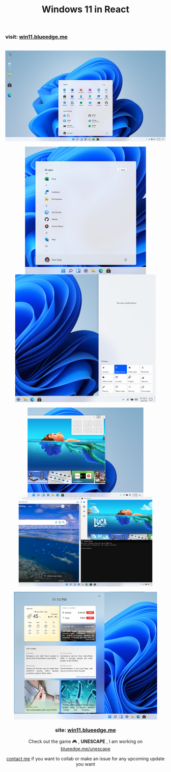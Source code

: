 <h1 align="center">Windows 11 in React</h1>
<br>

### visit: [win11.blueedge.me](https://win11.blueedge.me)

<br>

<img align=top src="./public/img/home.png"/>


<div align="center">
    <br>
    <img align=top src="./public/img/allapps.png" height="400"/>
    <img align=top src="./public/img/sideNav.png" height="400"/>
<div>

<br>

<div align="center">
    <img align=top src="./public/img/snapping.png" height="280"/>
    <img align=top src="./public/img/layout.png" height="280"/>
<div>

<br>

<img align=top src="./public/img/widgets.png" height="400"/>


### site: [win11.blueedge.me](https://win11.blueedge.me)

Check out the game 🎮 , **UNESCAPE** , I am working on [blueedge.me/unescape](https://blueedge.me/unescape)

[contact me](mailto:blueedgetechno@gmail.com) if you want to collab or make an issue for any upcoming update you want 
